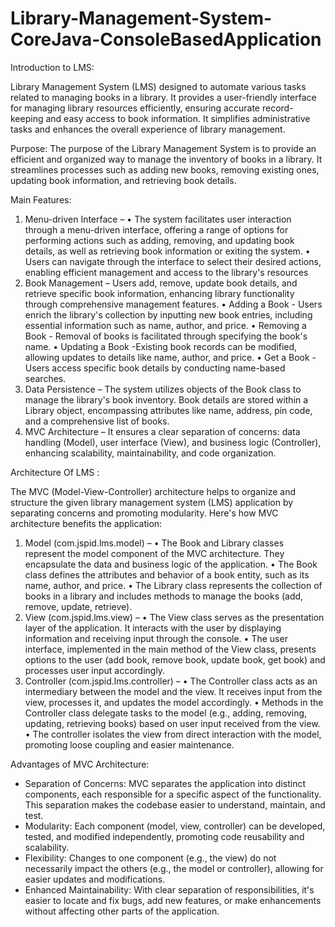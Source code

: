 # Library-Management-System-CoreJava-ConsoleBasedApplication

Introduction to LMS:

Library Management System (LMS) designed to automate various tasks related to managing books in a library. It provides a user-friendly interface for managing library resources efficiently, ensuring accurate record-keeping and easy access to book information. It simplifies administrative tasks and enhances the overall experience of library management.

Purpose:  The purpose of the Library Management System is to provide an efficient and organized way to manage the inventory of books in a library. It streamlines processes such as adding new books, removing existing ones, updating book information, and retrieving book details.

Main Features: 
1)	Menu-driven Interface –
•	The system facilitates user interaction through a menu-driven interface, offering a range of options for performing actions such as adding, removing, and updating book details, as well as retrieving book information or exiting the system. 
•	Users can navigate through the interface to select their desired actions, enabling efficient management and access to the library's resources
2)	Book Management –
Users add, remove, update book details, and retrieve specific book information, enhancing library functionality through comprehensive management features.
•	Adding a Book - Users enrich the library's collection by inputting new book entries, including essential information such as name, author, and price. 
•	Removing a Book - Removal of books is facilitated through specifying the book's name. 
•	Updating a Book -Existing book records can be modified, allowing updates to details like name, author, and price.
•	Get a Book - Users access specific book details by conducting name-based searches.
3)	Data Persistence –
The system utilizes objects of the Book class to manage the library's book inventory. Book details are stored within a Library object, encompassing attributes like name, address, pin code, and a comprehensive list of books.
4)	MVC Architecture –
It ensures a clear separation of concerns: data handling (Model), user interface (View), and business logic (Controller), enhancing scalability, maintainability, and code organization.

Architecture Of LMS :

The MVC (Model-View-Controller) architecture helps to organize and structure the given library management system (LMS) application by separating concerns and promoting modularity. Here's how MVC architecture benefits the application:
1)	Model (com.jspid.lms.model) –
•	The Book and Library classes represent the model component of the MVC architecture. They encapsulate the data and business logic of the application.
•	The Book class defines the attributes and behavior of a book entity, such as its name, author, and price.
•	The Library class represents the collection of books in a library and includes methods to manage the books (add, remove, update, retrieve).
2)	View (com.jspid.lms.view) –
•	The View class serves as the presentation layer of the application. It interacts with the user by displaying information and receiving input through the console.
•	The user interface, implemented in the main method of the View class, presents options to the user (add book, remove book, update book, get book) and processes user input accordingly.
3)	Controller (com.jspid.lms.controller) –
•	The Controller class acts as an intermediary between the model and the view. It receives input from the view, processes it, and updates the model accordingly.
•	Methods in the Controller class delegate tasks to the model (e.g., adding, removing, updating, retrieving books) based on user input received from the view.
•	The controller isolates the view from direct interaction with the model, promoting loose coupling and easier maintenance.

Advantages of MVC Architecture:
-	Separation of Concerns: MVC separates the application into distinct components, each responsible for a specific aspect of the functionality. This separation makes the codebase easier to understand, maintain, and test.
-	Modularity: Each component (model, view, controller) can be developed, tested, and modified independently, promoting code reusability and scalability.
-	Flexibility: Changes to one component (e.g., the view) do not necessarily impact the others (e.g., the model or controller), allowing for easier updates and modifications.
-	Enhanced Maintainability: With clear separation of responsibilities, it's easier to locate and fix bugs, add new features, or make enhancements without affecting other parts of the application.
